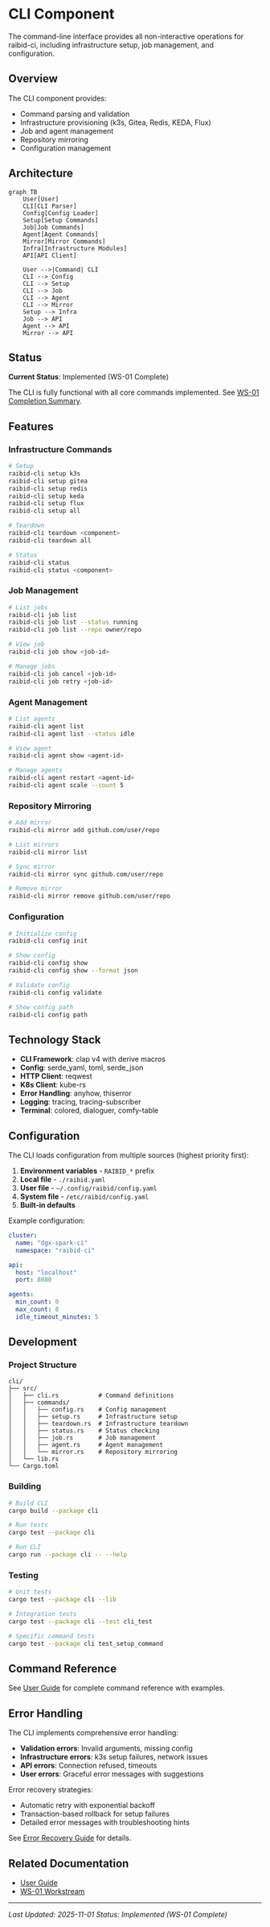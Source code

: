 # CLI Component

The command-line interface provides all non-interactive operations for raibid-ci, including infrastructure setup, job management, and configuration.

## Overview

The CLI component provides:
- Command parsing and validation
- Infrastructure provisioning (k3s, Gitea, Redis, KEDA, Flux)
- Job and agent management
- Repository mirroring
- Configuration management

## Architecture

```mermaid
graph TB
    User[User]
    CLI[CLI Parser]
    Config[Config Loader]
    Setup[Setup Commands]
    Job[Job Commands]
    Agent[Agent Commands]
    Mirror[Mirror Commands]
    Infra[Infrastructure Modules]
    API[API Client]

    User -->|Command| CLI
    CLI --> Config
    CLI --> Setup
    CLI --> Job
    CLI --> Agent
    CLI --> Mirror
    Setup --> Infra
    Job --> API
    Agent --> API
    Mirror --> API
```

## Status

**Current Status**: Implemented (WS-01 Complete)

The CLI is fully functional with all core commands implemented. See [WS-01 Completion Summary](../../workstreams/COMPLETION_SUMMARY.md).

## Features

### Infrastructure Commands
```bash
# Setup
raibid-cli setup k3s
raibid-cli setup gitea
raibid-cli setup redis
raibid-cli setup keda
raibid-cli setup flux
raibid-cli setup all

# Teardown
raibid-cli teardown <component>
raibid-cli teardown all

# Status
raibid-cli status
raibid-cli status <component>
```

### Job Management
```bash
# List jobs
raibid-cli job list
raibid-cli job list --status running
raibid-cli job list --repo owner/repo

# View job
raibid-cli job show <job-id>

# Manage jobs
raibid-cli job cancel <job-id>
raibid-cli job retry <job-id>
```

### Agent Management
```bash
# List agents
raibid-cli agent list
raibid-cli agent list --status idle

# View agent
raibid-cli agent show <agent-id>

# Manage agents
raibid-cli agent restart <agent-id>
raibid-cli agent scale --count 5
```

### Repository Mirroring
```bash
# Add mirror
raibid-cli mirror add github.com/user/repo

# List mirrors
raibid-cli mirror list

# Sync mirror
raibid-cli mirror sync github.com/user/repo

# Remove mirror
raibid-cli mirror remove github.com/user/repo
```

### Configuration
```bash
# Initialize config
raibid-cli config init

# Show config
raibid-cli config show
raibid-cli config show --format json

# Validate config
raibid-cli config validate

# Show config path
raibid-cli config path
```

## Technology Stack

- **CLI Framework**: clap v4 with derive macros
- **Config**: serde_yaml, toml, serde_json
- **HTTP Client**: reqwest
- **K8s Client**: kube-rs
- **Error Handling**: anyhow, thiserror
- **Logging**: tracing, tracing-subscriber
- **Terminal**: colored, dialoguer, comfy-table

## Configuration

The CLI loads configuration from multiple sources (highest priority first):

1. **Environment variables** - `RAIBID_*` prefix
2. **Local file** - `./raibid.yaml`
3. **User file** - `~/.config/raibid/config.yaml`
4. **System file** - `/etc/raibid/config.yaml`
5. **Built-in defaults**

Example configuration:
```yaml
cluster:
  name: "dgx-spark-ci"
  namespace: "raibid-ci"

api:
  host: "localhost"
  port: 8080

agents:
  min_count: 0
  max_count: 8
  idle_timeout_minutes: 5
```

## Development

### Project Structure
```
cli/
├── src/
│   ├── cli.rs           # Command definitions
│   ├── commands/
│   │   ├── config.rs    # Config management
│   │   ├── setup.rs     # Infrastructure setup
│   │   ├── teardown.rs  # Infrastructure teardown
│   │   ├── status.rs    # Status checking
│   │   ├── job.rs       # Job management
│   │   ├── agent.rs     # Agent management
│   │   └── mirror.rs    # Repository mirroring
│   └── lib.rs
└── Cargo.toml
```

### Building
```bash
# Build CLI
cargo build --package cli

# Run tests
cargo test --package cli

# Run CLI
cargo run --package cli -- --help
```

### Testing
```bash
# Unit tests
cargo test --package cli --lib

# Integration tests
cargo test --package cli --test cli_test

# Specific command tests
cargo test --package cli test_setup_command
```

## Command Reference

See [User Guide](../../USER_GUIDE.md) for complete command reference with examples.

## Error Handling

The CLI implements comprehensive error handling:
- **Validation errors**: Invalid arguments, missing config
- **Infrastructure errors**: k3s setup failures, network issues
- **API errors**: Connection refused, timeouts
- **User errors**: Graceful error messages with suggestions

Error recovery strategies:
- Automatic retry with exponential backoff
- Transaction-based rollback for setup failures
- Detailed error messages with troubleshooting hints

See [Error Recovery Guide](../../guides/error-recovery.md) for details.

## Related Documentation

- [User Guide](../../USER_GUIDE.md)
- [WS-01 Workstream](../../workstreams/01-cli-tui-application/README.md)

---

*Last Updated: 2025-11-01*
*Status: Implemented (WS-01 Complete)*
